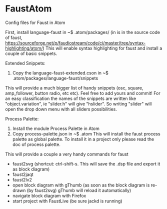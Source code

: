 # FaustAtom
Config files for Faust in Atom

First, install language-faust in ~$ .atom/packages/
(in is in the source code of faust, https://sourceforge.net/p/faudiostream/code/ci/master/tree/syntax-highlighting/atom/)
This will enable syntax highlighting for faust and install a couple of basic snippets.

Extended Snippets:
1. Copy the language-faust-extended.cson in ~$ .atom/packages/language-faust/snippets

This will provide a much bigger list of handy snippets (osc, square, amp_follower, button radio, etc etc). Feel free to add yours and commit!
For an easy classification the names of the snippets are written like "object.variation", ie "slider.h" will give "hslider". So writing "slider" will open the drop down menu with all sliders possibilities.


Process Palette:
1. Install the module Process Palette in Atom
2. Copy process-palette.json in ~$ .atom
This will install the faust process palette as global palette. To install it in a project only please read the doc of process palette.

This will provide a couple a very handy commands for faust
- faust2svg (shortcut: ctrl-shift-s. This will save the .dsp file and export it as block diagram)
- faust2jaqt
- faust2lv2
- open block diagram with gThumb (as soon as the block diagram is re-drawn (by faust2svg) gThumb will reload it automatically)
- navigate block diagram with Firefox
- start project with FaustLive (be sure jackd is running)
